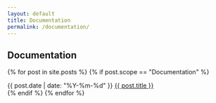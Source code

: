 ```yaml
---
layout: default
title: Documentation
permalink: /documentation/
---
```


## Documentation

{% for post in site.posts %}
  {% if post.scope == "Documentation" %}
<article class="post-list">
  <span class="--text-xs text-monospace">{{ post.date | date: "%Y-%m-%d" }}</span> <span class="post"><a href="{{ post.url }}">{{ post.title }}</a></span>
</article>
  {% endif %}
{% endfor %}
